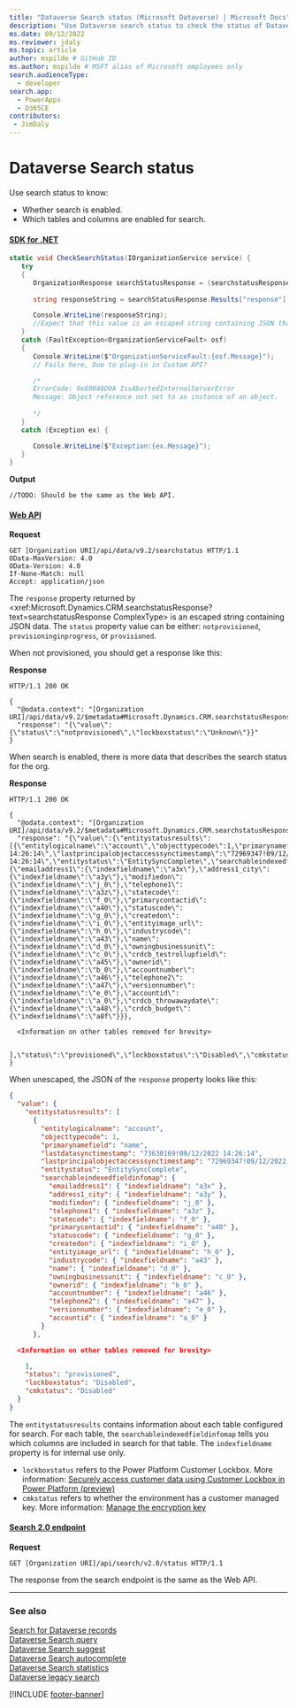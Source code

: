 ```yaml
---
title: "Dataverse Search status (Microsoft Dataverse) | Microsoft Docs" # Intent and product brand in a unique string of 43-59 chars including spaces
description: "Use Dataverse search status to check the status of Dataverse search." # 115-145 characters including spaces. This abstract displays in the search result.
ms.date: 09/12/2022
ms.reviewer: jdaly
ms.topic: article
author: mspilde # GitHub ID
ms.author: mspilde # MSFT alias of Microsoft employees only
search.audienceType: 
  - developer
search.app: 
  - PowerApps
  - D365CE
contributors:
 - JimDaly
---
```

# Dataverse Search status

Use search status to know:

- Whether search is enabled.
- Which tables and columns are enabled for search.

#### [SDK for .NET](#tab/sdk)

```csharp
static void CheckSearchStatus(IOrganizationService service) {
   try
   {     
      OrganizationResponse searchStatusResponse = (searchstatusResponse)service.Execute(new OrganizationRequest("searchstatus"));
  
      string responseString = searchStatusResponse.Results["response"];

      Console.WriteLine(responseString);
      //Expect that this value is an escaped string containing JSON that must be parsed
   }
   catch (FaultException<OrganizationServiceFault> osf)
   {
      Console.WriteLine($"OrganizationServiceFault:{osf.Message}");
      // Fails here, Due to plug-in in Custom API?

      /*
      ErrorCode: 0x80048D0A IsvAbortedInternalServerError
      Message: Object reference not set to an instance of an object.
      
      */
   }
   catch (Exception ex) {

      Console.WriteLine($"Exception:{ex.Message}");
   }      
}
```

**Output**

```
//TODO: Should be the same as the Web API.
```

#### [Web API](#tab/webapi)

**Request**

```http
GET [Organization URI]/api/data/v9.2/searchstatus HTTP/1.1
OData-MaxVersion: 4.0
OData-Version: 4.0
If-None-Match: null
Accept: application/json

```

The `response` property returned by <xref:Microsoft.Dynamics.CRM.searchstatusResponse?text=searchstatusResponse ComplexType> is an escaped string containing JSON data. The `status` property value can be either: `notprovisioned`, `provisioninginprogress`, or `provisioned`.

When not provisioned, you should get a response like this:

**Response**

```http
HTTP/1.1 200 OK

{
  "@odata.context": "[Organization URI]/api/data/v9.2/$metadata#Microsoft.Dynamics.CRM.searchstatusResponse",
  "response": "{\"value\":{\"status\":\"notprovisioned\",\"lockboxstatus\":\"Unknown\"}}"
}
```

When search is enabled, there is more data that describes the search status for the org.

**Response**

```http
HTTP/1.1 200 OK

{
  "@odata.context": "[Organization URI]/api/data/v9.2/$metadata#Microsoft.Dynamics.CRM.searchstatusResponse",
  "response": "{\"value\":{\"entitystatusresults\":[{\"entitylogicalname\":\"account\",\"objecttypecode\":1,\"primarynamefield\":\"name\",\"lastdatasynctimestamp\":\"73630169!09/12/2022 14:26:14\",\"lastprincipalobjectaccesssynctimestamp\":\"72969347!09/12/2022 14:26:14\",\"entitystatus\":\"EntitySyncComplete\",\"searchableindexedfieldinfomap\":{\"emailaddress1\":{\"indexfieldname\":\"a3x\"},\"address1_city\":{\"indexfieldname\":\"a3y\"},\"modifiedon\":{\"indexfieldname\":\"j_0\"},\"telephone1\":{\"indexfieldname\":\"a3z\"},\"statecode\":{\"indexfieldname\":\"f_0\"},\"primarycontactid\":{\"indexfieldname\":\"a40\"},\"statuscode\":{\"indexfieldname\":\"g_0\"},\"createdon\":{\"indexfieldname\":\"i_0\"},\"entityimage_url\":{\"indexfieldname\":\"h_0\"},\"industrycode\":{\"indexfieldname\":\"a43\"},\"name\":{\"indexfieldname\":\"d_0\"},\"owningbusinessunit\":{\"indexfieldname\":\"c_0\"},\"crdcb_testrollupfield\":{\"indexfieldname\":\"a45\"},\"ownerid\":{\"indexfieldname\":\"b_0\"},\"accountnumber\":{\"indexfieldname\":\"a46\"},\"telephone2\":{\"indexfieldname\":\"a47\"},\"versionnumber\":{\"indexfieldname\":\"e_0\"},\"accountid\":{\"indexfieldname\":\"a_0\"},\"crdcb_throwawaydate\":{\"indexfieldname\":\"a48\"},\"crdcb_budget\":{\"indexfieldname\":\"a8f\"}}}, 
  
  <Information on other tables removed for brevity> 
  
  ],\"status\":\"provisioned\",\"lockboxstatus\":\"Disabled\",\"cmkstatus\":\"Disabled\"}}"
}
```

When unescaped, the JSON of the `response` property looks like this:

```json
{
  "value": {
    "entitystatusresults": [
      {
        "entitylogicalname": "account",
        "objecttypecode": 1,
        "primarynamefield": "name",
        "lastdatasynctimestamp": "73630169!09/12/2022 14:26:14",
        "lastprincipalobjectaccesssynctimestamp": "72969347!09/12/2022 14:26:14",
        "entitystatus": "EntitySyncComplete",
        "searchableindexedfieldinfomap": {
          "emailaddress1": { "indexfieldname": "a3x" },
          "address1_city": { "indexfieldname": "a3y" },
          "modifiedon": { "indexfieldname": "j_0" },
          "telephone1": { "indexfieldname": "a3z" },
          "statecode": { "indexfieldname": "f_0" },
          "primarycontactid": { "indexfieldname": "a40" },
          "statuscode": { "indexfieldname": "g_0" },
          "createdon": { "indexfieldname": "i_0" },
          "entityimage_url": { "indexfieldname": "h_0" },
          "industrycode": { "indexfieldname": "a43" },
          "name": { "indexfieldname": "d_0" },
          "owningbusinessunit": { "indexfieldname": "c_0" },
          "ownerid": { "indexfieldname": "b_0" },
          "accountnumber": { "indexfieldname": "a46" },
          "telephone2": { "indexfieldname": "a47" },
          "versionnumber": { "indexfieldname": "e_0" },
          "accountid": { "indexfieldname": "a_0" }
        }
      },

  <Information on other tables removed for brevity> 

    ],
    "status": "provisioned",
    "lockboxstatus": "Disabled",
    "cmkstatus": "Disabled"
  }
}
```

The `entitystatusresults` contains information about each table configured for search. For each table, the `searchableindexedfieldinfomap` tells you which columns are included in search for that table. The `indexfieldname` property is for internal use only.

- `lockboxstatus` refers to the Power Platform Customer Lockbox. More information: [Securely access customer data using Customer Lockbox in Power Platform (preview)](/power-platform/admin/about-lockbox)
- `cmkstatus` refers to whether the environment has a customer managed key. More information: [Manage the encryption key](/power-platform/admin/manage-encryption-key)


#### [Search 2.0 endpoint](#tab/search)

**Request**

```http
GET [Organization URI]/api/search/v2.0/status HTTP/1.1
```

The response from the search endpoint is the same as the Web API.

---


### See also

[Search for Dataverse records](overview.md)<br />
[Dataverse Search query](query.md)<br />
[Dataverse Search suggest](suggest.md)<br />
[Dataverse Search autocomplete](autocomplete.md)<br />
[Dataverse Search statistics](statistics.md)<br />
[Dataverse legacy search](legacy.md)

[!INCLUDE [footer-banner](../../../includes/footer-banner.md)]